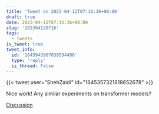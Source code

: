 ```yaml
---
title: 'Tweet on 2023-04-12T07:16:36+00:00'
draft: true
date: 2023-04-12T07:16:36+00:00
slug: '202304120716'
tags:
  - tweets
is_tweet: true
tweet_info:
  id: '1645943967039594496'
  type: 'reply'
  is_thread: False
---
```




{{< tweet user="ShehZaidi" id="1645357321818652678" >}}

Nice work! Any similar experiments on transformer models?

[Discussion](https://x.com/sytelus/status/1645943967039594496)
